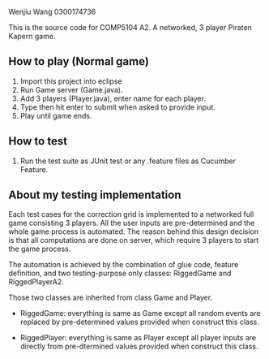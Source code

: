 Wenjiu Wang
0300174736

This is the source code for COMP5104 A2. A networked, 3 player Piraten Kapern game.

## How to play (Normal game)

1) Import this project into eclipse
2) Run Game server (Game.java).
3) Add 3 players (Player.java), enter name for each player.
4) Type then hit enter to submit when asked to provide input.
5) Play until game ends.

## How to test

1) Run the test suite as JUnit test or any .feature files as Cucumber Feature.

## About my testing implementation

Each test cases for the correction grid is implemented to a networked full game consisting 3 players. All the user inputs are pre-determined and the whole game process is automated. The reason behind this design decision is that all computations are done on server, which require 3 players to start the game process. 

The automation is achieved by the combination of glue code, feature definition, and two testing-purpose only classes: RiggedGame and RiggedPlayerA2.

Those two classes are inherited from class Game and Player.
- RiggedGame: everything is same as Game except all random events are replaced by pre-determined values provided when construct this class.
    
- RiggedPlayer: everything is same as Player except all player inputs are directly from pre-dtermined values provided when construct this class.
